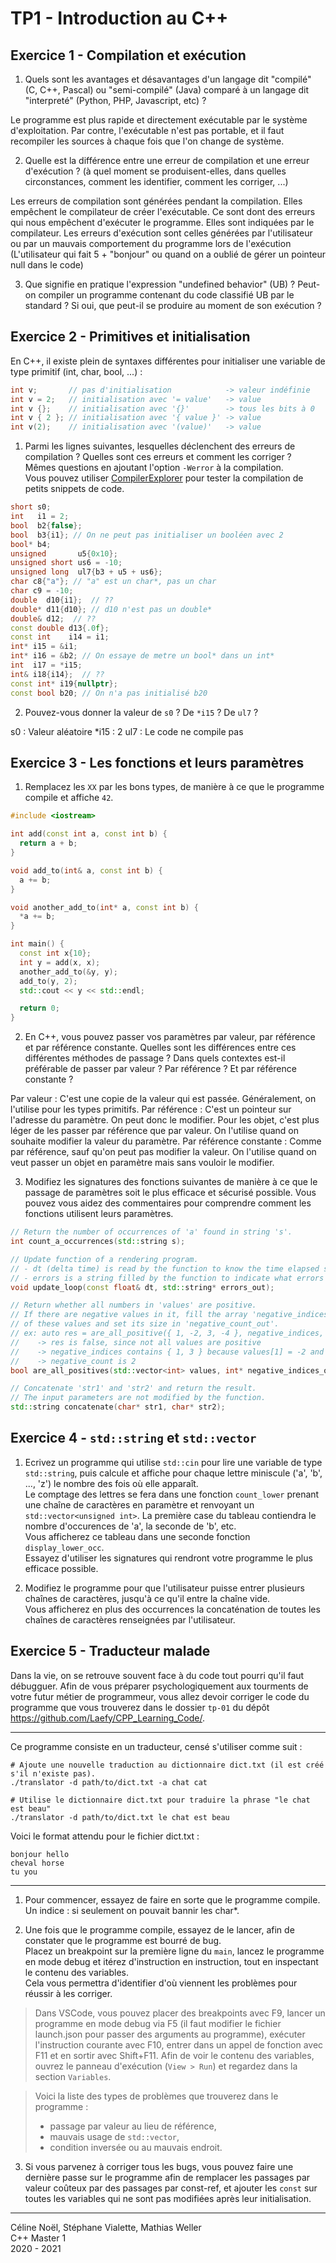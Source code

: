 # TP1 - Introduction au C++


## Exercice 1 - Compilation et exécution

1. Quels sont les avantages et désavantages d'un langage dit "compilé" (C, C++, Pascal) ou "semi-compilé" (Java) comparé à un langage dit "interpreté" (Python, PHP, Javascript, etc) ?
  
Le programme est plus rapide et directement exécutable par le système d'exploitation. Par contre, l'exécutable n'est pas portable, et il faut recompiler les sources à chaque fois que l'on change de système.
  
2. Quelle est la différence entre une erreur de compilation et une erreur d'exécution ? (à quel moment se produisent-elles, dans quelles circonstances, comment les identifier, comment les corriger, ...)
  
Les erreurs de compilation sont générées pendant la compilation. Elles empêchent le compilateur de créer l'exécutable. Ce sont dont des erreurs qui nous empêchent d'exécuter le programme. Elles sont indiquées par le compilateur.
Les erreurs d'exécution sont celles générées par l'utilisateur ou par un mauvais comportement du programme lors de l'exécution (L'utilisateur qui fait 5 + "bonjour" ou quand on a oublié de gérer un pointeur null dans le code)
  
3. Que signifie en pratique l'expression "undefined behavior" (UB) ? Peut-on compiler un programme contenant du code classifié UB par le standard ? Si oui, que peut-il se produire au moment de son exécution ?


## Exercice 2 - Primitives et initialisation

En C++, il existe plein de syntaxes différentes pour initialiser une variable de type primitif (int, char, bool, ...) :

```cpp
int v;       // pas d'initialisation            -> valeur indéfinie
int v = 2;   // initialisation avec '= value'   -> value
int v {};    // initialisation avec '{}'        -> tous les bits à 0
int v { 2 }; // initialisation avec '{ value }' -> value
int v(2);    // initialisation avec '(value)'   -> value
```

1. Parmi les lignes suivantes, lesquelles déclenchent des erreurs de compilation ? Quelles sont ces erreurs et comment les corriger ?\
Mêmes questions en ajoutant l'option `-Werror` à la compilation.\
Vous pouvez utiliser [CompilerExplorer](https://www.godbolt.org/z/rPPoro) pour tester la compilation de petits snippets de code.

```cpp
short s0;
int   i1 = 2;
bool  b2{false};
bool  b3{i1}; // On ne peut pas initialiser un booléen avec 2
bool* b4;
unsigned       u5{0x10};
unsigned short us6 = -10;
unsigned long  ul7{b3 + u5 + us6};
char c8{"a"}; // "a" est un char*, pas un char
char c9 = -10;
double  d10{i1};  // ??
double* d11{d10}; // d10 n'est pas un double*
double& d12;  // ??
const double d13{.0f};
const int    i14 = i1;
int* i15 = &i1;
int* i16 = &b2; // On essaye de metre un bool* dans un int*
int  i17 = *i15;
int& i18{i14};  // ??
const int* i19{nullptr};
const bool b20; // On n'a pas initialisé b20
```

2. Pouvez-vous donner la valeur de `s0` ? De `*i15` ? De `ul7` ?
  
s0 : Valeur aléatoire
*i15 : 2
ul7 : Le code ne compile pas

## Exercice 3 - Les fonctions et leurs paramètres

1. Remplacez les `XX` par les bons types, de manière à ce que le programme compile et affiche `42`.

```cpp
#include <iostream>

int add(const int a, const int b) {
  return a + b;
}

void add_to(int& a, const int b) {
  a += b;
}

void another_add_to(int* a, const int b) {
  *a += b;
}

int main() {
  const int x{10};
  int y = add(x, x);
  another_add_to(&y, y);
  add_to(y, 2);
  std::cout << y << std::endl;

  return 0;
}
```

2. En C++, vous pouvez passer vos paramètres par valeur, par référence et par référence constante.
Quelles sont les différences entre ces différentes méthodes de passage ?
Dans quels contextes est-il préférable de passer par valeur ? Par référence ? Et par référence constante ?
  
Par valeur : C'est une copie de la valeur qui est passée. Généralement, on l'utilise pour les types primitifs.
Par référence : C'est un pointeur sur l'adresse du paramètre. On peut donc le modifier. Pour les objet, c'est plus léger de les passer par référence que par valeur. On l'utilise quand on souhaite modifier la valeur du paramètre.
Par référence constante : Comme par référence, sauf qu'on peut pas modifier la valeur. On l'utilise quand on veut passer un objet en paramètre mais sans vouloir le modifier.
  
3. Modifiez les signatures des fonctions suivantes de manière à ce que le passage de paramètres soit le plus efficace et sécurisé possible.
Vous pouvez vous aidez des commentaires pour comprendre comment les fonctions utilisent leurs paramètres.
```cpp
// Return the number of occurrences of 'a' found in string 's'.
int count_a_occurrences(std::string s);

// Update function of a rendering program.
// - dt (delta time) is read by the function to know the time elapsed since the last frame.
// - errors is a string filled by the function to indicate what errors have occured.
void update_loop(const float& dt, std::string* errors_out);

// Return whether all numbers in 'values' are positive.
// If there are negative values in it, fill the array 'negative_indices_out' with the indices
// of these values and set its size in 'negative_count_out'.
// ex: auto res = are_all_positive({ 1, -2, 3, -4 }, negative_indices, &negative_count);
//    -> res is false, since not all values are positive
//    -> negative_indices contains { 1, 3 } because values[1] = -2 and values[3] = -4
//    -> negative_count is 2
bool are_all_positives(std::vector<int> values, int* negative_indices_out, size_t* negative_count_out);

// Concatenate 'str1' and 'str2' and return the result.
// The input parameters are not modified by the function.
std::string concatenate(char* str1, char* str2);
```


## Exercice 4 - `std::string` et `std::vector`

1. Ecrivez un programme qui utilise `std::cin` pour lire une variable de type `std::string`, puis calcule et affiche pour chaque lettre miniscule ('a', 'b', ..., 'z') le nombre des fois où elle apparaît.\
Le comptage des lettres se fera dans une fonction `count_lower` prenant une chaîne de caractères en paramètre et renvoyant un `std::vector<unsigned int>`. La première case du tableau contiendra le nombre d'occurences de 'a', la seconde de 'b', etc.\
Vous afficherez ce tableau dans une seconde fonction `display_lower_occ`.\
Essayez d'utiliser les signatures qui rendront votre programme le plus efficace possible.

2. Modifiez le programme pour que l'utilisateur puisse entrer plusieurs chaînes de caractères, jusqu'à ce qu'il entre la chaîne vide.\
Vous afficherez en plus des occurrences la concaténation de toutes les chaînes de caractères renseignées par l'utilisateur.


## Exercice 5 - Traducteur malade

Dans la vie, on se retrouve souvent face à du code tout pourri qu'il faut débugguer. Afin de vous préparer psychologiquement aux tourments de votre futur métier de programmeur, vous allez devoir corriger le code du programme que vous trouverez dans le dossier `tp-01` du dépôt https://github.com/Laefy/CPP_Learning_Code/.

---

Ce programme consiste en un traducteur, censé s'utiliser comme suit :
```b
# Ajoute une nouvelle traduction au dictionnaire dict.txt (il est créé s'il n'existe pas).
./translator -d path/to/dict.txt -a chat cat

# Utilise le dictionnaire dict.txt pour traduire la phrase "le chat est beau"
./translator -d path/to/dict.txt le chat est beau
```

Voici le format attendu pour le fichier dict.txt :
```b
bonjour hello
cheval horse
tu you
```
---

1. Pour commencer, essayez de faire en sorte que le programme compile. Un indice : si seulement on pouvait bannir les char*.

2. Une fois que le programme compile, essayez de le lancer, afin de constater que le programme est bourré de bug.\
Placez un breakpoint sur la première ligne du `main`, lancez le programme en mode debug et itérez d'instruction en instruction, tout en inspectant le contenu des variables.\
Cela vous permettra d'identifier d'où viennent les problèmes pour réussir à les corriger.

> Dans VSCode, vous pouvez placer des breakpoints avec F9, lancer un programme en mode debug via F5 (il faut modifier le fichier launch.json pour passer des arguments au programme), exécuter l'instruction courante avec F10, entrer dans un appel de fonction avec F11 et en sortir avec Shift+F11. Afin de voir le contenu des variables, ouvrez le panneau d'exécution (`View > Run`) et regardez dans la section `Variables`.

> Voici la liste des types de problèmes que trouverez dans le programme :
>- passage par valeur au lieu de référence,
>- mauvais usage de `std::vector`,
>- condition inversée ou au mauvais endroit.

3. Si vous parvenez à corriger tous les bugs, vous pouvez faire une dernière passe sur le programme afin de remplacer les passages par valeur coûteux par des passages par const-ref, et ajouter les `const` sur toutes les variables qui ne sont pas modifiées après leur initialisation.   

---

Céline Noël, Stéphane Vialette, Mathias Weller  
C++ Master 1    
2020 - 2021
